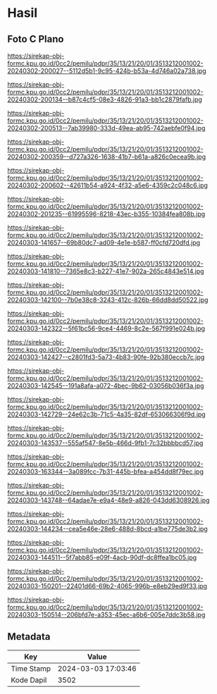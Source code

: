# Hasil

## Foto C Plano

https://sirekap-obj-formc.kpu.go.id/0cc2/pemilu/pdpr/35/13/21/20/01/3513212001002-20240302-200027--5112d5b1-9c95-424b-b53a-4d746a02a738.jpg

https://sirekap-obj-formc.kpu.go.id/0cc2/pemilu/pdpr/35/13/21/20/01/3513212001002-20240302-200134--b87c4cf5-08e3-4826-91a3-bb1c2879fafb.jpg

https://sirekap-obj-formc.kpu.go.id/0cc2/pemilu/pdpr/35/13/21/20/01/3513212001002-20240302-200513--7ab39980-333d-49ea-ab95-742aebfe0f94.jpg

https://sirekap-obj-formc.kpu.go.id/0cc2/pemilu/pdpr/35/13/21/20/01/3513212001002-20240302-200359--d727a326-1638-41b7-b61a-a826c0ecea9b.jpg

https://sirekap-obj-formc.kpu.go.id/0cc2/pemilu/pdpr/35/13/21/20/01/3513212001002-20240302-200602--42611b54-a924-4f32-a5e6-4359c2c048c6.jpg

https://sirekap-obj-formc.kpu.go.id/0cc2/pemilu/pdpr/35/13/21/20/01/3513212001002-20240302-201235--61995596-8218-43ec-b355-10384fea808b.jpg

https://sirekap-obj-formc.kpu.go.id/0cc2/pemilu/pdpr/35/13/21/20/01/3513212001002-20240303-141657--69b80dc7-ad09-4e1e-b587-ff0cfd720dfd.jpg

https://sirekap-obj-formc.kpu.go.id/0cc2/pemilu/pdpr/35/13/21/20/01/3513212001002-20240303-141810--7365e8c3-b227-41e7-902a-265c4843e514.jpg

https://sirekap-obj-formc.kpu.go.id/0cc2/pemilu/pdpr/35/13/21/20/01/3513212001002-20240303-142100--7b0e38c8-3243-412c-826b-66dd8dd50522.jpg

https://sirekap-obj-formc.kpu.go.id/0cc2/pemilu/pdpr/35/13/21/20/01/3513212001002-20240303-142322--5f61bc56-9ce4-4469-8c2e-567f991e024b.jpg

https://sirekap-obj-formc.kpu.go.id/0cc2/pemilu/pdpr/35/13/21/20/01/3513212001002-20240303-142427--c2801fd3-5a73-4b83-90fe-92b380eccb7c.jpg

https://sirekap-obj-formc.kpu.go.id/0cc2/pemilu/pdpr/35/13/21/20/01/3513212001002-20240303-142545--191a8afa-a072-4bec-9b62-03056b036f3a.jpg

https://sirekap-obj-formc.kpu.go.id/0cc2/pemilu/pdpr/35/13/21/20/01/3513212001002-20240303-142729--24e62c3b-71c5-4a35-82df-653066306f9d.jpg

https://sirekap-obj-formc.kpu.go.id/0cc2/pemilu/pdpr/35/13/21/20/01/3513212001002-20240303-143537--555af547-8e5b-466d-9fb1-7c32bbbbcd57.jpg

https://sirekap-obj-formc.kpu.go.id/0cc2/pemilu/pdpr/35/13/21/20/01/3513212001002-20240303-163344--3a089fcc-7b31-445b-bfea-a454dd8f79ec.jpg

https://sirekap-obj-formc.kpu.go.id/0cc2/pemilu/pdpr/35/13/21/20/01/3513212001002-20240303-143748--64adae7e-e9a4-48e9-a826-043dd6308926.jpg

https://sirekap-obj-formc.kpu.go.id/0cc2/pemilu/pdpr/35/13/21/20/01/3513212001002-20240303-144234--cea5e46e-28e6-488d-8bcd-a1be775de3b2.jpg

https://sirekap-obj-formc.kpu.go.id/0cc2/pemilu/pdpr/35/13/21/20/01/3513212001002-20240303-144511--5f7abb85-e09f-4acb-90df-dc8ffea1bc05.jpg

https://sirekap-obj-formc.kpu.go.id/0cc2/pemilu/pdpr/35/13/21/20/01/3513212001002-20240303-150201--22401d66-69b2-4065-996b-e8eb29ed9f33.jpg

https://sirekap-obj-formc.kpu.go.id/0cc2/pemilu/pdpr/35/13/21/20/01/3513212001002-20240303-150514--206bfd7e-a353-45ec-a6b6-005e7ddc3b58.jpg


## Metadata

| Key        | Value               |
| ---------- | ------------------- |
| Time Stamp | 2024-03-03 17:03:46 |
| Kode Dapil | 3502                |



